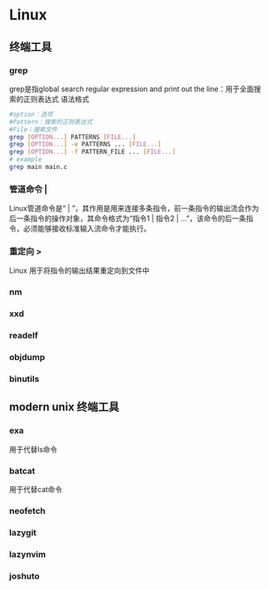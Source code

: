 # Linux
## 终端工具
### grep
grep是指global search regular expression and print out the line：用于全面搜索的正则表达式 
语法格式

```bash
#option：选项 
#Pattern：搜索的正则表达式
#File：搜索文件
grep [OPTION...] PATTERNS [FILE...]
grep [OPTION...] -e PATTERNS ... [FILE...]
grep [OPTION...] -f PATTERN_FILE ... [FILE...]
# example
grep main main.c
```
### 管道命令 |
Linux管道命令是“ | ”，其作用是用来连接多条指令，前一条指令的输出流会作为后一条指令的操作对象，其命令格式为“指令1 | 指令2 | …”，该命令的后一条指令，必须能够接收标准输入流命令才能执行。
### 重定向 >
Linux 用于将指令的输出结果重定向到文件中

### nm

### xxd

### readelf

### objdump

### binutils

## modern unix 终端工具

### exa
用于代替ls命令

### batcat
用于代替cat命令
### neofetch

### lazygit

### lazynvim

### joshuto

